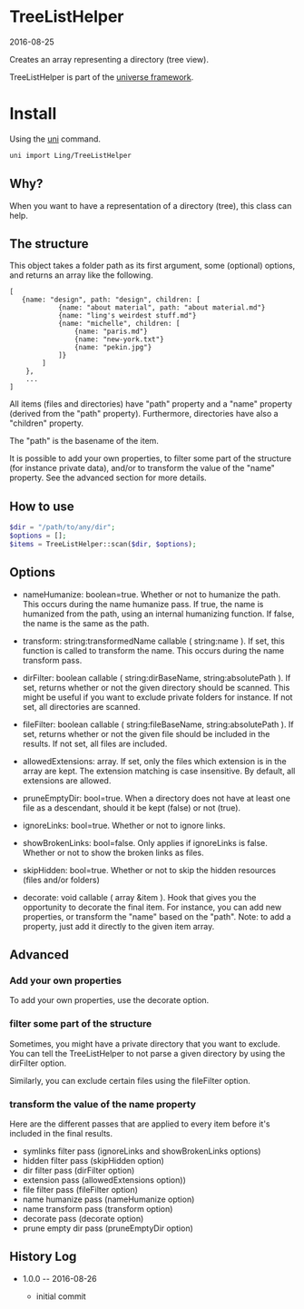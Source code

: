 TreeListHelper
===================
2016-08-25



Creates an array representing a directory (tree view).


TreeListHelper is part of the [universe framework](https://github.com/karayabin/universe-snapshot).


Install
==========
Using the [uni](https://github.com/lingtalfi/universe-naive-importer) command.
```bash
uni import Ling/TreeListHelper
```



Why?
-------

When you want to have a representation of a directory (tree), this class can help.



The structure
-----------------

This object takes a folder path as its first argument, some (optional) options,
and returns an array like the following.

```
[
   {name: "design", path: "design", children: [
            {name: "about material", path: "about material.md"}
            {name: "ling's weirdest stuff.md"}
            {name: "michelle", children: [
                {name: "paris.md"}   
                {name: "new-york.txt"}   
                {name: "pekin.jpg"}   
            ]}
        ]
    },
    ...
]
```


All items (files and directories) have "path" property and a "name" property (derived from the "path" property).
Furthermore, directories have also a "children" property.

The "path" is the basename of the item.


It is possible to add your own properties, to filter some part of the structure (for instance private data),
and/or to transform the value of the "name" property. See the advanced section for more details.




How to use
-------------------


```php
$dir = "/path/to/any/dir";
$options = [];
$items = TreeListHelper::scan($dir, $options);
```



Options
----------

- nameHumanize: boolean=true.
                    Whether or not to humanize the path.
                    This occurs during the name humanize pass.
                    If true, the name is humanized from the path, using an internal humanizing function.
                    If false, the name is the same as the path.
                    
- transform: string:transformedName callable ( string:name ).
                 If set, this function is called to transform the name.
                 This occurs during the name transform pass.
                    
- dirFilter: boolean callable ( string:dirBaseName, string:absolutePath ).
                If set, returns whether or not the given directory should be scanned.
                This might be useful if you want to exclude private folders for instance.
                If not set, all directories are scanned.
                
- fileFilter: boolean callable ( string:fileBaseName, string:absolutePath ).
                If set, returns whether or not the given file should be included in the results.
                If not set, all files are included.
                
- allowedExtensions: array.
                If set, only the files which extension is in the array are kept.
                The extension matching is case insensitive.
                By default, all extensions are allowed.
                
- pruneEmptyDir: bool=true.
                When a directory does not have at least one file as a descendant,
                should it be kept (false) or not (true).
                
- ignoreLinks: bool=true.
                Whether or not to ignore links.
- showBrokenLinks: bool=false.
                Only applies if ignoreLinks is false.
                Whether or not to show the broken links as files.
                
- skipHidden: bool=true.
                Whether or not to skip the hidden resources (files and/or folders)

- decorate: void callable ( array &item ).
                Hook that gives you the opportunity to decorate the final item.
                For instance, you can add new properties, or transform the "name" based on the "path".
                Note: to add a property, just add it directly to the given item array. 
                





Advanced
----------------

### Add your own properties

To add your own properties, use the decorate option.


### filter some part of the structure

Sometimes, you might have a private directory that you want to exclude.
You can tell the TreeListHelper to not parse a given directory by using the dirFilter option.

Similarly, you can exclude certain files using the fileFilter option. 


### transform the value of the name property

Here are the different passes that are applied to every item before it's included in the final results.


- symlinks filter pass (ignoreLinks and showBrokenLinks options)
- hidden filter pass (skipHidden option)
- dir filter pass (dirFilter option)
- extension pass (allowedExtensions option))
- file filter pass (fileFilter option)
- name humanize pass (nameHumanize option)
- name transform pass (transform option)
- decorate pass (decorate option)
- prune empty dir pass (pruneEmptyDir option)







History Log
------------------
    
- 1.0.0 -- 2016-08-26

    - initial commit
    
    